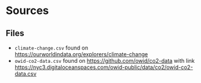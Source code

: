 # Sources

## Files

- `climate-change.csv` found on https://ourworldindata.org/explorers/climate-change
- `owid-co2-data.csv` found on https://github.com/owid/co2-data with link https://nyc3.digitaloceanspaces.com/owid-public/data/co2/owid-co2-data.csv